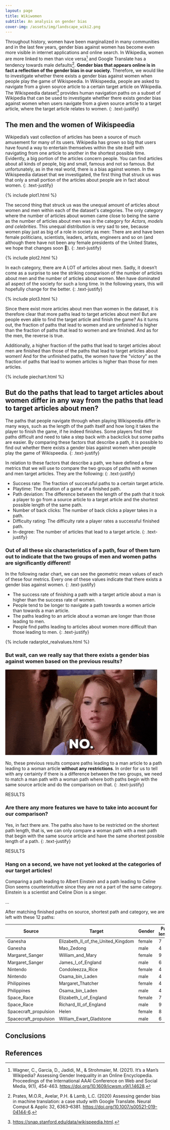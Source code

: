 ```yaml
---
layout: page
title: Wikiwomen
subtitle: An analysis on gender bias
cover-img: /assets/img/landscape_wiki2.png
---
```


Throughout history, women have been marginalized in many communities and in the last few years, gender bias against women has become even more visible in internet applications and online search. In Wikipedia, women are more linked to men than vice versa[^1] and Google Translate has a tendency towards male defaults[^2]. **Gender bias that appears online is in fact a reflection of the gender bias in our society.** Therefore, we would like to investigate whether there exists a gender bias against women when people play the game of  Wikispeedia. In Wikispeedia, people are asked to navigate from a given source article to a certain target article on Wikipedia. The Wikispeedia dataset[^3] provides human navigation paths on a subset of Wikipedia that can be used to investigate whether there exists gender bias against women when users navigate from a given source article to a target article, where the target article relates to women.
{: .text-justify}

## The men and the women of Wikispeedia

Wikipedia’s vast collection of articles has been a source of much amusement for many of its users. Wikipedia has grown so big that users have found a way to entertain themselves within the site itself with navigating from one article to another in the shortest possible time. Evidently, a big portion of the articles concern people. You can find articles about all kinds of people, big and small, famous and not so famous. But unfortunately, as in the real world, there is a bias against women. In the Wikispeedia dataset that we investigated, the first thing that struck us was that only a small portion of the articles about people are in fact about women. 
{: .text-justify}

{% include plot1.html %}

The second thing that struck us was the unequal amount of articles about women and men within each of the dataset's categories. The only category where the number of articles about women came close to being the same as the number of articles about men was in the category for *Actors, models and celebrities*. This unequal distribution is very sad to see, because women play just as big of a role in society as men: There are and have been female politicians, scientists, leaders, artists, engineers and so on (and although there have not been any female presidents of the United States, we hope that changes soon 🙂).
{: .text-justify}

{% include plot2.html %} 

In each category, there are A LOT of articles about men. Sadly, it doesn’t come as a surprise to see the striking comparison of the number of articles about men and the number of articles about women. Men have dominated all aspect of the society for such a long time. In the following years, this will hopefully change for the better.
{: .text-justify}

{% include plot3.html %} 

Since there exist more articles about men than women in the dataset, it is therefore clear that more paths lead to target articles about men! But are people even able to find the target article and finish the game? As it turns out, the fraction of paths that lead to women and are unfinished is higher than the fraction of paths that lead to women and are finished. And as for the men, the reverse is true.

Additionally, a higher fraction of the paths that lead to target articles about men are finished than those of the paths that lead to target articles about women! And for the unfinished paths, the women have the "victory" as the fraction of paths that lead to women articles is higher than those for men articles.

{% include piechart.html %} 

## But do the paths that lead to target articles about women differ in any way from the paths that lead to target articles about men? 
The paths that people navigate through when playing Wikispeedia differ in many ways, such as the length of the path itself and how long it takes the player to finish the game, if he indeed finishes. Some players find their paths difficult and need to take a step back with a backclick but some paths are easier. By comparing these factors that describe a path, it is possible to find out whether there exists a gender bias against women when people play the game of Wikispeedia. 
{: .text-justify}

In relation to these factors that describe a path, we have defined a few metrics that we will use to compare the two groups of paths with women and men target articles. They are the following: 
{: .text-justify}
- Success rate: The fraction of successful paths to a certain target article.
- Playtime: The duration of a game of a finished path.
- Path deviation: The difference between the length of the path that it took a player to go from a source article to a target article and the shortest possible length of the same path.
- Number of back clicks: The number of back clicks a player takes in a path.
- Difficulty rating: The difficulty rate a player rates a successful finished path.
- In-degree: The number of articles that lead to a target article.
{: .text-justify}

### Out of all these six characteristics of a path, four of them turn out to indicate that the two groups of men and women paths are significantly different!
In the following radar chart, we can see the geometric mean values of each of these four metrics. Every one of these values indicate that there exists a gender bias against women.
{: .text-justify}
- The success rate of finishing a path with a target article about a man is higher than the success rate of women. 
- People tend to be longer to navigate a path towards a women article than towards a man article.
- The paths leading to an article about a woman are longer than those leading to men.
- People find paths leading to articles about women more difficult than those leading to men.
{: .text-justify}

{% include radarplot_realvalues.html %} 

### But wait, can we really say that there exists a gender bias against women based on the previous results?

<img src="assets/img/no.gif" alt="No"/>

No, these previous results compare paths leading to a man article to a path leading to a woman article **without any restrictions**. In order for us to tell with any certainty if there is a difference between the two groups, we need to match a man path with a woman path where both paths begin with the same source article and do the comparison on that. 
{: .text-justify}

RESULTS 

### Are there any more features we have to take into account for our comparison?
Yes, in fact there are. The paths also have to be restricted on the shortest path length, that is, we can only compare a woman path with a men path that begin with the same source article and have the same shortest possible length of a path.
{: .text-justify}

RESULTS 

### Hang on a second, we have not yet looked at the categories of our target articles!
Comparing a path leading to Albert Einstein and a path leading to Celine Dion seems counterintuitive since they are not a part of the same category. Einstein is a scientist and Celine Dion is a singer.

...

After matching finished paths on source, shortest path and category, we are left with these 12 paths:

| Source      | Target      | Gender      | Path length | Path deviation | Playtime |
| ----------- | ----------- | ----------- | ----------- | ----------- | ----------- |
| Ganesha     | Elizabeth_II_of_the_United_Kingdom | female | 7 | 4 | 71 |
| Ganesha    | Mao_Zedong  | male | 4 | 1 | 133 |
| Margaret_Sanger | William_and_Mary | female | 9 | 6 | 1474 |
| Margaret_Sanger | James_I_of_England | male | 6 | 3 | 96 |
| Nintendo | Condoleezza_Rice | female | 4 | 1 | 73 |
| Nintendo | Osama_bin_Laden | male | 4 | 1 | 116 |
| Philippines | Margaret_Thatcher | female | 4 | 1 | 60|
| Philippines | Osama_bin_Laden | male | 4 | 1 | 48 |
| Space_Race | Elizabeth_I_of_England | female | 7 | 4 | 1860 |
| Space_Race | Richard_III_of_England | male | 9 | 6 | 392 |
| Spacecraft_propulsion | Helen | female | 8 | 4 | 210 |
| Spacecraft_propulsion | William_Ewart_Gladstone | male | 6 | 2 | 100 |
    



## Conclusions

## References

[^1]: Wagner, C., Garcia, D., Jadidi, M., & Strohmaier, M. (2021). It’s a Man’s Wikipedia? Assessing Gender Inequality in an Online Encyclopedia. Proceedings of the International AAAI Conference on Web and Social Media, 9(1), 454-463. https://doi.org/10.1609/icwsm.v9i1.14628.
[^2]: Prates, M.O.R., Avelar, P.H. & Lamb, L.C. (2020) Assessing gender bias in machine translation: a case study with Google Translate. Neural Comput & Applic 32, 6363–6381. https://doi.org/10.1007/s00521-019-04144-6.
[^3]: https://snap.stanford.edu/data/wikispeedia.html.

